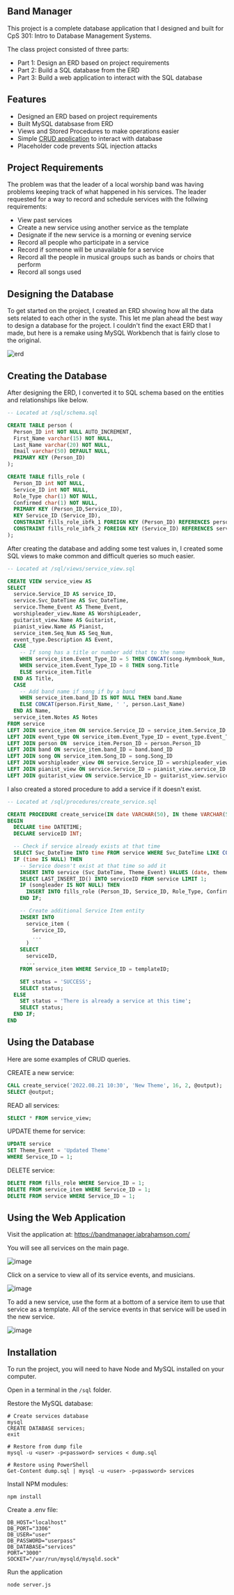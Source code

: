 ## Band Manager

This project is a complete database application that I designed and built for CpS 301: Intro to Database Management Systems.

The class project consisted of three parts:
- Part 1: Design an ERD based on project requirements
- Part 2: Build a SQL database from the ERD
- Part 3: Build a web application to interact with the SQL database

## Features

- Designed an ERD based on project requirements
- Built MySQL databsase from ERD
- Views and Stored Procedures to make operations easier
- Simple [CRUD application](https://bandmanager.iabrahamson.com/) to interact with database
- Placeholder code prevents SQL injection attacks

## Project Requirements

The problem was that the leader of a local worship band was having problems keeping track of what happened in his services. The leader requested for a way to record and schedule services with the follwing requirements:
- View past services
- Create a new service using another service as the template
- Designate if the new service is a morning or evening service
- Record all people who participate in a service
- Record if someone will be unavailable for a service
- Record all the people in musical groups such as bands or choirs that perform
- Record all songs used

## Designing the Database

To get started on the project, I created an ERD showing how all the data sets related to each other in the syste. This let me plan ahead the best way to design a database for the project. I couldn't find the exact ERD that I made, but here is a remake using MySQL Workbench that is fairly close to the original.

![erd](https://user-images.githubusercontent.com/17521691/185760305-fe3de504-4d4a-47b7-9825-286e5f047207.png)

## Creating the Database

After designing the ERD, I converted it to SQL schema based on the entities and relationships like below.

```sql
-- Located at /sql/schema.sql

CREATE TABLE person (
  Person_ID int NOT NULL AUTO_INCREMENT,
  First_Name varchar(15) NOT NULL,
  Last_Name varchar(20) NOT NULL,
  Email varchar(50) DEFAULT NULL,
  PRIMARY KEY (Person_ID)
);

CREATE TABLE fills_role (
  Person_ID int NOT NULL,
  Service_ID int NOT NULL,
  Role_Type char(1) NOT NULL,
  Confirmed char(1) NOT NULL,
  PRIMARY KEY (Person_ID,Service_ID),
  KEY Service_ID (Service_ID),
  CONSTRAINT fills_role_ibfk_1 FOREIGN KEY (Person_ID) REFERENCES person (Person_ID),
  CONSTRAINT fills_role_ibfk_2 FOREIGN KEY (Service_ID) REFERENCES service (Service_ID)
);
```

After creating the database and adding some test values in, I created some SQL views to make common and difficult queries so much easier.

```sql
-- Located at /sql/views/service_view.sql

CREATE VIEW service_view AS
SELECT
  service.Service_ID AS service_ID,
  service.Svc_DateTime AS Svc_DateTime,
  service.Theme_Event AS Theme_Event,
  worshipleader_view.Name AS WorshipLeader,
  guitarist_view.Name AS Guitarist,
  pianist_view.Name AS Pianist,
  service_item.Seq_Num AS Seq_Num,
  event_type.Description AS Event,
  CASE
    -- If song has a title or number add that to the name
    WHEN service_item.Event_Type_ID = 5 THEN CONCAT(song.Hymnbook_Num, ' ', song.Title)
    WHEN service_item.Event_Type_ID = 8 THEN song.Title
    ELSE service_item.Title
  END AS Title,
  CASE
    -- Add band name if song if by a band
    WHEN service_item.band_ID IS NOT NULL THEN band.Name
    ELSE CONCAT(person.First_Name, ' ', person.Last_Name) 
  END AS Name,
  service_item.Notes AS Notes
FROM service
LEFT JOIN service_item ON service.Service_ID = service_item.Service_ID
LEFT JOIN event_type ON service_item.Event_Type_ID = event_type.Event_Type_ID
LEFT JOIN person ON  service_item.Person_ID = person.Person_ID
LEFT JOIN band ON service_item.band_ID = band.band_ID
LEFT JOIN song ON service_item.Song_ID = song.Song_ID
LEFT JOIN worshipleader_view ON service.Service_ID = worshipleader_view.service_ID
LEFT JOIN pianist_view ON service.Service_ID = pianist_view.service_ID
LEFT JOIN guitarist_view ON service.Service_ID = guitarist_view.service_ID
```

I also created a stored procedure to add a service if it doesn't exist.

```sql
-- Located at /sql/procedures/create_service.sql

CREATE PROCEDURE create_service(IN date VARCHAR(50), IN theme VARCHAR(50), IN songleader INT, IN templateID INT, OUT status VARCHAR(50))
BEGIN
  DECLARE time DATETIME;
  DECLARE serviceID INT;

  -- Check if service already exists at that time
  SELECT Svc_DateTime INTO time FROM service WHERE Svc_DateTime LIKE CONCAT(date, '%') LIMIT 1;
  IF (time IS NULL) THEN
    -- Service doesn't exist at that time so add it
    INSERT INTO service (Svc_DateTime, Theme_Event) VALUES (date, theme);
    SELECT LAST_INSERT_ID() INTO serviceID FROM service LIMIT 1;
    IF (songleader IS NOT NULL) THEN
      INSERT INTO fills_role (Person_ID, Service_ID, Role_Type, Confirmed) VALUES (songleader, LAST_INSERT_ID(), 'S', 'N');
    END IF;

    -- Create additional Service Item entity
    INSERT INTO
      service_item (
        Service_ID,
        ...
      )
    SELECT
      serviceID,
      ...
    FROM service_item WHERE Service_ID = templateID;

    SET status = 'SUCCESS';
    SELECT status;
  ELSE
    SET status = 'There is already a service at this time';
    SELECT status;
  END IF;
END
```

## Using the Database

Here are some examples of CRUD queries.

CREATE a new service:
```sql
CALL create_service('2022.08.21 10:30', 'New Theme', 16, 2, @output);
SELECT @output;
```

READ all services:
```sql
SELECT * FROM service_view;
```

UPDATE theme for service:
```sql
UPDATE service
SET Theme_Event = 'Updated Theme'
WHERE Service_ID = 1; 
```

DELETE service:
```sql
DELETE FROM fills_role WHERE Service_ID = 1;
DELETE FROM service_item WHERE Service_ID = 1;
DELETE FROM service WHERE Service_ID = 1;
```

## Using the Web Application

Visit the application at: https://bandmanager.iabrahamson.com/

You will see all services on the main page.

![image](https://user-images.githubusercontent.com/17521691/185766646-d4384af6-50f5-49ce-8f63-c5fd74a6f62e.png)

Click on a service to view all of its service events, and musicians.

![image](https://user-images.githubusercontent.com/17521691/185766699-5f948e1e-058d-45eb-ad71-6255d6907804.png)

To add a new service, use the form at a bottom of a service item to use that service as a template. All of the service events in that service will be used in the new service.

![image](https://user-images.githubusercontent.com/17521691/185766719-2588a552-d1a3-4f80-864e-0174955f3ea4.png)

## Installation

To run the project, you will need to have Node and MySQL installed on your computer.

Open in a terminal in the `/sql` folder.

Restore the MySQL database:
```
# Create services database
mysql
CREATE DATABASE services;
exit

# Restore from dump file
mysql -u <user> -p<password> services < dump.sql

# Restore using PowerShell
Get-Content dump.sql | mysql -u <user> -p<password> services
```

Install NPM modules:
```
npm install
```

Create a .env file:
```
DB_HOST="localhost"
DB_PORT="3306"
DB_USER="user"
DB_PASSWORD="userpass"
DB_DATABASE="services"
PORT="3000"
SOCKET="/var/run/mysqld/mysqld.sock"
```

Run the application
```
node server.js
```

